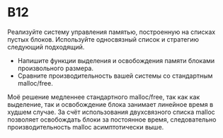 # B12
Реализуйте систему управления памятью, построенную на списках пустых блоков. Используйте односвязный список и стратегию следующий подходящий.
- Напишите функции выделения и освобождения памяти блоками произвольного размера.
- Сравните производительность вашей системы со стандартным malloc/free.

Моё решение медленнее стандартного malloc/free, так как как выделение, так и освобождение блока занимает линейное время в худшем случае. За счёт использования двухсвязного списка malloc позволяет освобождать блоки за постоянное время, следовательно производительность malloc асимптотически выше.
